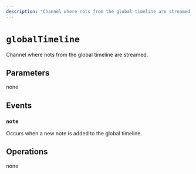 ```yaml
---
description: "Channel where nots from the global timeline are streamed."
---
```


# `globalTimeline`
Channel where nots from the global timeline are streamed.

## Parameters
none

## Events
### `note`
<MkSchemaViewer :schema="{
	$ref: 'ocean://Note'
}"/>

Occurs when a new note is added to the global timeline.

## Operations
none

